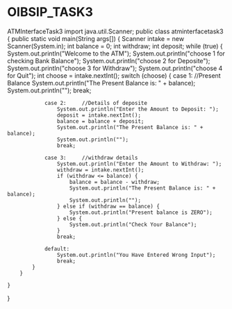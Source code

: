 # OIBSIP_TASK3
ATMInterfaceTask3
import java.util.Scanner;
public class atminterfacetask3 {
    public static void main(String args[]) {
        Scanner intake = new Scanner(System.in);
        int balance = 0;
        int withdraw;
        int deposit;
        while (true) {
            System.out.println("Welcome to the ATM");
            System.out.println("choose 1 for checking Bank Balance");
            System.out.println("choose 2 for Deposite");
            System.out.println("choose 3 for Withdraw");
            System.out.println("choose 4 for Quit");
            int choose = intake.nextInt();
            switch (choose) {
                case 1:     //Present Balance
                    System.out.println("The Present Balance is: " + balance);
                    System.out.println("");
                    break;

                case 2:     //Details of deposite
                    System.out.println("Enter the Amount to Deposit: ");
                    deposit = intake.nextInt();
                    balance = balance + deposit;
                    System.out.println("The Present Balance is: " + balance);
                    System.out.println("");
                    break;

                case 3:     //withdraw details
                    System.out.println("Enter the Amount to Withdraw: ");
                    withdraw = intake.nextInt();
                    if (withdraw <= balance) {
                        balance = balance - withdraw;
                        System.out.println("The Present Balance is: " + balance);
                        System.out.println("");
                    } else if (withdraw == balance) {
                        System.out.println("Present balance is ZERO");
                    } else {
                        System.out.println("Check Your Balance");
                    }
                    break;

                default:
                    System.out.println("You Have Entered Wrong Input");
                    break;
            }
        }

    }

}

